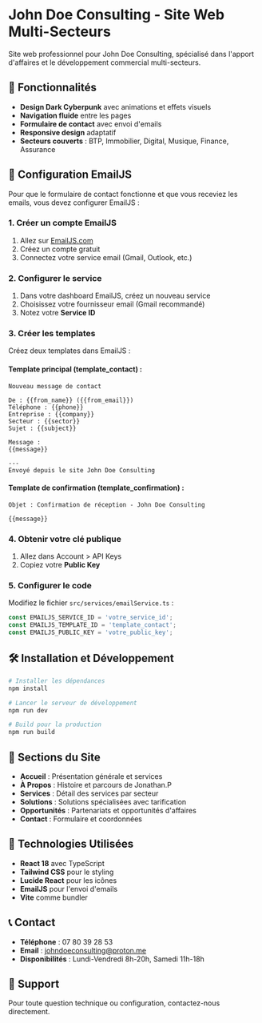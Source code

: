 # John Doe Consulting - Site Web Multi-Secteurs

Site web professionnel pour John Doe Consulting, spécialisé dans l'apport d'affaires et le développement commercial multi-secteurs.

## 🚀 Fonctionnalités

- **Design Dark Cyberpunk** avec animations et effets visuels
- **Navigation fluide** entre les pages
- **Formulaire de contact** avec envoi d'emails
- **Responsive design** adaptatif
- **Secteurs couverts** : BTP, Immobilier, Digital, Musique, Finance, Assurance

## 📧 Configuration EmailJS

Pour que le formulaire de contact fonctionne et que vous receviez les emails, vous devez configurer EmailJS :

### 1. Créer un compte EmailJS
1. Allez sur [EmailJS.com](https://www.emailjs.com/)
2. Créez un compte gratuit
3. Connectez votre service email (Gmail, Outlook, etc.)

### 2. Configurer le service
1. Dans votre dashboard EmailJS, créez un nouveau service
2. Choisissez votre fournisseur email (Gmail recommandé)
3. Notez votre **Service ID**

### 3. Créer les templates
Créez deux templates dans EmailJS :

#### Template principal (template_contact) :
```
Nouveau message de contact

De : {{from_name}} ({{from_email}})
Téléphone : {{phone}}
Entreprise : {{company}}
Secteur : {{sector}}
Sujet : {{subject}}

Message :
{{message}}

---
Envoyé depuis le site John Doe Consulting
```

#### Template de confirmation (template_confirmation) :
```
Objet : Confirmation de réception - John Doe Consulting

{{message}}
```

### 4. Obtenir votre clé publique
1. Allez dans Account > API Keys
2. Copiez votre **Public Key**

### 5. Configurer le code
Modifiez le fichier `src/services/emailService.ts` :

```typescript
const EMAILJS_SERVICE_ID = 'votre_service_id';
const EMAILJS_TEMPLATE_ID = 'template_contact';
const EMAILJS_PUBLIC_KEY = 'votre_public_key';
```

## 🛠️ Installation et Développement

```bash
# Installer les dépendances
npm install

# Lancer le serveur de développement
npm run dev

# Build pour la production
npm run build
```

## 📱 Sections du Site

- **Accueil** : Présentation générale et services
- **À Propos** : Histoire et parcours de Jonathan.P
- **Services** : Détail des services par secteur
- **Solutions** : Solutions spécialisées avec tarification
- **Opportunités** : Partenariats et opportunités d'affaires
- **Contact** : Formulaire et coordonnées

## 🎨 Technologies Utilisées

- **React 18** avec TypeScript
- **Tailwind CSS** pour le styling
- **Lucide React** pour les icônes
- **EmailJS** pour l'envoi d'emails
- **Vite** comme bundler

## 📞 Contact

- **Téléphone** : 07 80 39 28 53
- **Email** : johndoeconsulting@proton.me
- **Disponibilités** : Lundi-Vendredi 8h-20h, Samedi 11h-18h

## 🔧 Support

Pour toute question technique ou configuration, contactez-nous directement.